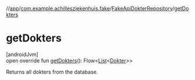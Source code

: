 //[app](../../../index.md)/[com.example.achillesziekenhuis.fake](../index.md)/[FakeApiDokterRepository](index.md)/[getDokters](get-dokters.md)

# getDokters

[androidJvm]\
open override fun [getDokters](get-dokters.md)(): Flow&lt;[List](https://kotlinlang.org/api/latest/jvm/stdlib/kotlin.collections/-list/index.html)&lt;[Dokter](../../com.example.achillesziekenhuis.model/-dokter/index.md)&gt;&gt;

Returns all dokters from the database.
